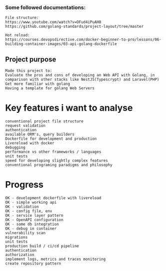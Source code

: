 ### Some followed documentations:
    File structure:
    https://www.youtube.com/watch?v=OFud4iPuAH8
    https://github.com/golang-standards/project-layout/tree/master

    Hot reload:
    https://courses.devopsdirective.com/docker-beginner-to-pro/lessons/06-building-container-images/03-api-golang-dockerfile




## Project purpose
    Made this project to:
    Evaluate the pros and cons of developing an Web API with Golang, in comparison with other stacks like NestJS(Typescrypt) and Laravel(PHP)
    Get more familiar with golang
    Having a template for golang Web Servers



# Key features i want to analyse
    conventional project file structure
    request validation
    authentication
    available ORM's, query builders
    Dockerfile for development and production
    Livereload with docker
    debugging
    performance vs other frameworks / languages
    unit tests
    speed for developing slightly complex features
    conventional programing paradigms and philosophy


# Progress
    OK - development dockerfile with livereload
    OK - simple working api
    OK - validation
    OK - config file, env
    OK - service layer pattern
    OK - OpenAPI configuration
    OK - some db integration    
    OK - debug in container
    vulnerability scan
    migrations
    unit tests
    production build / ci/cd pipeline
    authentication
    authorization
    implement logs, metrics and traces monitoring
    create repository pattern
    
    







